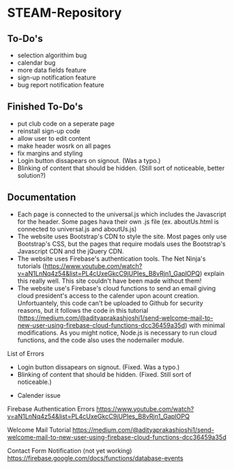 # STEAM-Repository
## To-Do's
- selection algorithim bug
- calendar bug
- more data fields feature
- sign-up notification feature
- bug report notification feature

## Finished To-Do's
- put club code on a seperate page
- reinstall sign-up code 
- allow user to edit content 
- make header wosrk on all pages
- fix margins and styling
- Login button dissapears on signout. (Was a typo.)
- Blinking of content that should be hidden. (Still sort of noticeable, better solution?)


## Documentation

- Each page is connected to the universal.js which includes the Javascript for the header. Some pages hava their own .js file (ex. aboutUs.html is connected to universal.js and aboutUs.js)
- The website uses Bootstrap's CDN to style the site. Most pages only use Bootstrap's CSS, but the pages that require modals uses the Bootstrap's Javascript CDN and the jQuery CDN.
- The website uses Firebase's authentication tools. The Net Ninja's tutorials (https://www.youtube.com/watch?v=aN1LnNq4z54&list=PL4cUxeGkcC9jUPIes_B8vRjn1_GaplOPQ) explain this really well. This site couldn't have been made without them!
- The website use's Firebase's cloud functions to send an email giving cloud president's access to the calender upon acount creation. Unfortuantely, this code can't be uploaded to Github for security reasons, but it follows the code in this tutorial (https://medium.com/@adityaprakashjoshi1/send-welcome-mail-to-new-user-using-firebase-cloud-functions-dcc36459a35d) with minimal modifications. As you might notice, Node.js is necessary to run cloud functions, and the code also uses the nodemailer module.

List of Errors
+ Login button dissapears on signout. (Fixed. Was a typo.)
+ Blinking of content that should be hidden. (Fixed. Still sort of noticeable.)
- Calender issue

Firebase Authentication Errors
https://www.youtube.com/watch?v=aN1LnNq4z54&list=PL4cUxeGkcC9jUPIes_B8vRjn1_GaplOPQ

Welcome Mail Tutorial
https://medium.com/@adityaprakashjoshi1/send-welcome-mail-to-new-user-using-firebase-cloud-functions-dcc36459a35d

Contact Form Notification (not yet working)
https://firebase.google.com/docs/functions/database-events